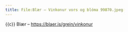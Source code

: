 ```yaml
---
title: File:Blær – Vinkonur vors og blóma 99870.jpeg
---
```


{{c}} Blær – https://blaer.is/grein/vinkonur
